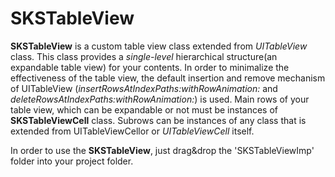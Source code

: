 SKSTableView
============

**SKSTableView** is a custom table view class extended from _UITableView_ class. This class provides a *single-level* hierarchical structure(an expandable table view) for your contents. In order to minimalize the effectiveness of the table view, the default insertion and remove mechanism of UITableView (_insertRowsAtIndexPaths:withRowAnimation:_ and _deleteRowsAtIndexPaths:withRowAnimation:_) is used. Main rows of your table view, which can be expandable or not must be instances of **SKSTableViewCell** class. Subrows can be instances of any class that is extended from UITableViewCellor or _UITableViewCell_ itself.

In order to use the **SKSTableView**, just drag&drop the 'SKSTableViewImp' folder into your project folder.

